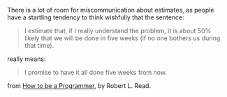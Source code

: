 <!--
.. title: On Estimates
.. slug: on-estimates
.. date: 2009-06-18 09:40:15-05:00
.. tags: Software
.. link: 
.. description: 
.. type: text
-->


There is a lot of room for miscommunication about estimates, as people
have a startling tendency to think wishfully that the sentence:

> I estimate that, if I really understand the problem, it is about 50%
> likely that we will be done in five weeks (if no one bothers us during
> that time).

really means:

> I promise to have it all done five weeks from now.

from [How to be a
Programmer](https://braydie.gitbooks.io/how-to-be-a-programmer/content/en/),
by Robert L. Read.